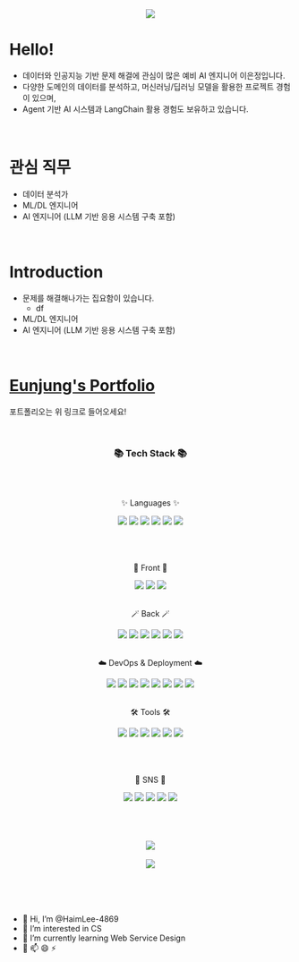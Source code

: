 <div align="center">
<img src="https://capsule-render.vercel.app/api?type=waving&color=efb6fc&height=200&section=header&text=Eunjung_Lee's Github!&fontColor=fbf5fc&fontSize=60&fontAlignY=40&animation=twinkling"/>
</div>

# Hello!
 - 데이터와 인공지능 기반 문제 해결에 관심이 많은 예비 AI 엔지니어 이은정입니다. 
 - 다양한 도메인의 데이터를 분석하고, 머신러닝/딥러닝 모델을 활용한 프로젝트 경험이 있으며, 
 - Agent 기반 AI 시스템과 LangChain 활용 경험도 보유하고 있습니다.
&nbsp;
	<br>
	<br>
	<br>

 # 관심 직무
 - 데이터 분석가 
 - ML/DL 엔지니어
 - AI 엔지니어 (LLM 기반 응용 시스템 구축 포함)
&nbsp;
	<br>
	<br>
	<br>
  # Introduction
 - 문제를 해결해나가는 집요함이 있습니다.
   - df
 - ML/DL 엔지니어
 - AI 엔지니어 (LLM 기반 응용 시스템 구축 포함)
&nbsp;
	<br>
	<br>
	<br>

# [Eunjung's Portfolio](https://haimlee-4869.github.io/)

포트폴리오는 위 링크로 들어오세요!

&nbsp;


<div align=center>
	<h3>📚 Tech Stack 📚</h3>
	<br>										
</div>



<div align="center">
	<br>
	<p>✨ Languages ✨</p>
	<!-- C -->
	<img src="https://img.shields.io/badge/C-A8B9CC?style=flat&logo=C&logoColor=white"/>
	<!-- C++ -->
	<img src="https://img.shields.io/badge/C++-00599C?style=flat&logo=Cplusplus&logoColor=white" />
	<!-- Java -->
 	<img src="https://img.shields.io/badge/Java-007396?style=flat&logo=Conda-Forge&logoColor=white" />
	<!-- Python -->
	<img src="https://img.shields.io/badge/-Python-3776AB?style=flat&logo=Python&logoColor=white"/>
	<!-- JavaScript -->
	<img src="https://img.shields.io/badge/JavaScript-F7DF1E?style=flat&logo=javascript&logoColor=white"/>
	<!-- MySQL -->
	<img src="https://img.shields.io/badge/MySQL-4479A1?style=flat&logo=MySQL&logoColor=white" />
	<br>
	<br>
	<br>
</div>


<div align="center">
	<br>
	<p>💎 Front 💎</p>
	<!-- React -->
	<img src="https://img.shields.io/badge/React-0D8ABC?style=flat&logo=React&logoColor=white" />
	<!-- Vue -->
 	<img src="https://img.shields.io/badge/Vue.js-4FC08D?style=flat&logo=Vue.js&logoColor=white"/>
	<!-- JavaScript -->
  	<img src="https://img.shields.io/badge/JavaScript-F7DF1E?style=flat&logo=javascript&logoColor=white"/>
	<br>
	<br>
</div>

<div align="center">
	<p>🪄 Back 🪄</p>
	<!-- Node.js -->
	<img src="https://img.shields.io/badge/Node.js-339933?style=flat&logo=Node.js&logoColor=white"/>	
	<!-- Flask -->
	<img src="https://img.shields.io/badge/Flask-000000?style=flat&logo=flask&logoColor=white"/>
	<!-- Spring -->
	<img src="https://img.shields.io/badge/Spring-6DB33F?style=flat&logo=Spring&logoColor=white"/>
 	<!-- Oracle -->
	<img src="https://img.shields.io/badge/ORACLE-F80000?style=flat&logo=oracle&logoColor=white"/>
	<!-- MongoDB -->
	<img src="https://img.shields.io/badge/MongoDB-47A248?style=flat&logo=MongoDB&logoColor=white"/>
	<!-- MySQL -->
	<img src="https://img.shields.io/badge/MySQL-4479A1?style=flat&logo=MySQL&logoColor=white" />
	<br>
	<br>
</div>

<div align="center">
	<p>☁️ DevOps & Deployment ☁️</p>
	<!-- Git -->
	<img src="https://img.shields.io/badge/Git-F05032?style=flat&logo=git&logoColor=white"/>
	<!-- Amazon AWS -->
	<img src="https://img.shields.io/badge/Amazon AWS-232F3E?style=flat&logo=amazonaws&logoColor=white"/>
	<!-- Docker -->
	<img src="https://img.shields.io/badge/Docker-2496ED?style=flat&logo=Docker&logoColor=white"/>
	<!-- Postman -->
 	<img src="https://img.shields.io/badge/Postman-FF6C37?style=flat&logo=Postman&logoColor=white"/>
	<!-- Linux -->
	<img src="https://img.shields.io/badge/Linux-FCC624?style=flat&logo=Linux&logoColor=white" />
 	<!-- Ubuntu -->
	<img src="https://img.shields.io/badge/Ubuntu-E95420?style=flat&logo=Ubuntu&logoColor=white"/>
	<!-- Google Colab -->
	<img src="https://img.shields.io/badge/googlecolab-F9AB00?style=flat&logo=googlecolab&logoColor=white">
	<!-- Anaconda -->
	<img src="https://img.shields.io/badge/Anaconda-44A833?style=flat&logo=Anaconda&logoColor=white"/>
	<br>
	<br>
</div>

<div align="center">
	<p>🛠 Tools 🛠</p>
	<!-- Visual Studio -->
	<img src="https://img.shields.io/badge/Visual%20Studio-a31ed4?style=flat&logo=VisualStudioCode&logoColor=white" />
	<!-- Visual Studio Code -->
	<img src="https://img.shields.io/badge/Visual%20Studio%20Code-007ACC?style=flat&logo=VisualStudioCode&logoColor=white" />
	<!-- Eclipse IDE -->
	<img src="https://img.shields.io/badge/Eclipse%20IDE-2C2255?style=flat&logo=EclipseIDE&logoColor=white" />
 	<!-- IntelliJ IDE -->
 	<img src="https://img.shields.io/badge/intellijidea-000000?style=flat&logo=intellijidea&logoColor=white" />	
	<!-- GitHub -->
	<img src="https://img.shields.io/badge/GitHub-181717?style=flat&logo=GitHub&logoColor=white" />	
	<!-- Anaconda -->
	<img src="https://img.shields.io/badge/Anaconda-44A833?style=flat&logo=Anaconda&logoColor=white"/>
	<br>
	<br>
	<br>
</div>




<div align="center">
  <br>
  <p>🎨 SNS 🎨</p>
  <a href="https://blog.naver.com/j_haim4869/" style="text-decoration: none;"><img src="https://img.shields.io/badge/Blog-2DB400?style=flat&logo=Blogger&logoColor=white" /></a>
  <a href="https://instagram.com/" style="text-decoration: none;"><img src="https://img.shields.io/badge/Instagram-E4405F?style=flat&logo=Instagram&logoColor=white" /></a>
  <a href="mailto:j_haim4869@naver.com" style="text-decoration: none;"><img src="https://img.shields.io/badge/Mail-30B980?style=flat&logo=Gmail&logoColor=white" /></a>
  <a href="https://www.notion.com/" style="text-decoration: none;"><img src="https://img.shields.io/badge/Notion-000000?style=flat&logo=Notion&logoColor=white" /></a>
  <a href="https://github.com/HaimLee-4869" style="text-decoration: none;"><img src="https://img.shields.io/badge/GitHub-181717?style=flat&logo=GitHub&logoColor=white" /></a>
  <br>
  <br>
  <br>
  <br>
  <br>
</div>




<!-- README STATS -->
</div>
<div align=center>
<img src="https://github-readme-stats.vercel.app/api/top-langs/?username=HaimLee-4869&layout=compact"><br><br>
<img src="https://github-readme-stats.vercel.app/api?username=HaimLee-4869&show_icons=true">
<br>
<br>
<br>
<br>
<br>
</div>



<!-- 자기소개 -->
- 👋 Hi, I’m @HaimLee-4869
- 👀 I’m interested in CS
- 🌱 I’m currently learning Web Service Design
- 💞️ 📫 😄 ⚡ 

<!---
HaimLee-4869/HaimLee-4869 is a ✨ special ✨ repository because its `README.md` (this file) appears on your GitHub profile.
You can click the Preview link to take a look at your changes.
--->
